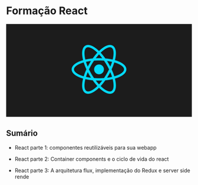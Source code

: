 # Formação React

![React logo](/assets/images/react-banner.jpg)

## Sumário

* React parte 1: componentes reutilizáveis para sua webapp

* React parte 2: Container components e o ciclo de vida do react

* React parte 3: A arquitetura flux, implementação do Redux e server side rende
